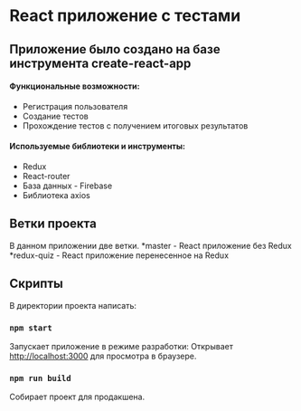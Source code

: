 # React приложение с тестами
## Приложение было создано на базе инструмента create-react-app

#### Функциональные возможности:
* Регистрация пользователя
* Создание тестов
* Прохождение тестов с получением итоговых результатов

#### Используемые библиотеки и инструменты:
* Redux
* React-router
* База данных - Firebase
* Библиотека axios

## Ветки проекта

В данном приложении две ветки.
*master - React приложение без Redux
*redux-quiz - React приложение перенесенное на Redux 

## Скрипты

В директории проекта написать:

### `npm start`

Запускает приложение в режиме разработки:
Открывает [http://localhost:3000](http://localhost:3000) для просмотра в браузере.

### `npm run build`

Собирает проект для продакшена.
